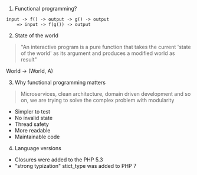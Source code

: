 
1. Functional programming? 

```
input -> f() -> output -> g() -> output 
	=> input -> f(g()) -> output
```

2. State of the world 

> "An interactive program is a pure function that takes the current 'state of the world' as its argument and produces a modified world as result"

World -> (World, A)

3. Why functional programming matters 

> Microservices, clean architecture, domain driven development and so on, we are trying to solve the complex problem with modularity

- Simpler to test
- No invalid state
- Thread safety
- More readable
- Maintainable code

4. Language versions

- Closures were added to the PHP 5.3
- "strong typization" stict_type was added to PHP 7